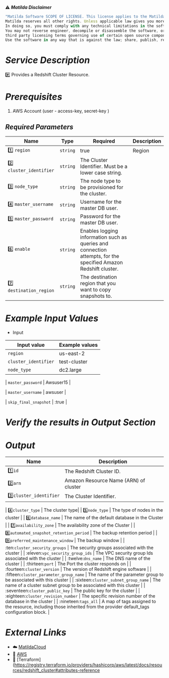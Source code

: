 :warning: ***Matilda Disclaimer***
```javascript
"Matilda Software SCOPE OF LICENSE. This license applies to the Matilda cloud product. The software is licensed, not sold. This agreement only gives you some rights to use the software. 
Matilda reserves all other rights. Unless applicable law gives you more rights despite this limitation, you may use the software only as expressly permitted in this agreement. 
In doing so, you must comply with any technical limitations in the software that only allow you to use it in certain ways. 
You may not reverse engineer, decompile or disassemble the software, or otherwise attempt to derive the source code for the software except and solely to the extent required by 
third party licensing terms governing use of certain open source components that may be included in the software; remove, minimize, block or modify any notices of Matilda or its suppliers in the software; 
Use the software in any way that is against the law; share, publish, rent or lease the software, or provide the software as a offering for others to use."
```

# *Service Description*
:hash: Provides a Redshift Cluster Resource.

# *Prerequisites*
1. AWS Account (user - access-key, secret-key )



## *Required Parameters*
| Name | Type | Required | Description |
| --- | --- | --- | --- |
|:one: `region` | `string` | true | Region |
|:two: `cluster_identifier` | `string` |The Cluster Identifier. Must be a lower case string.|
|:three: `node_type` | `string` |The node type to be provisioned for the cluster.|
|:four: `master_username` | `string` |Username for the master DB user.|
|:five: `master_password` | `string` |Password for the master DB user.|
|:six: `enable` | `string` |Enables logging information such as queries and connection attempts, for the specified Amazon Redshift cluster.|
|:seven: `destination_region` | `string` |The destination region that you want to copy snapshots to.|


# *Example Input Values*
* Input

| Input value                       | Example values                                                                           |
|-----------------------------------|------------------------------------------------------------------------------------------|
| `region`                          | us-east-2                                                                                | 
| `cluster_identifier`                            | test-cluster                                                                     |
| `node_type`     | dc2.large      |      

| `master_password`     | Awsuser15      |   

| `master_username`     | awsuser      |   

| `skip_final_snapshot`     | :true       |   

 

# *Verify the results in Output Section*
# *Output*
| Name | Description |
| ------------- | ------------- |
|  :one:`id` | The Redshift Cluster ID.|
|  :two:`arn` |Amazon Resource Name (ARN) of cluster |
|  :three:`cluster_identifier` | The Cluster Identifier. |

|  :four:`cluster_type` | The cluster type|
|  :five:`node_type` | The type of nodes in the cluster |
|  :six:`database_name` | The name of the default database in the Cluster |
|  :seven:`availability_zone` | The availability zone of the Cluster |
|  :eight:`automated_snapshot_retention_period` | The backup retention period |
|  :nine:`preferred_maintenance_window` | The backup window |
|  :ten:`cluster_security_groups` | The security groups associated with the cluster |
|  :eleven:`vpc_security_group_ids` | The VPC security group Ids associated with the cluster |
|  :twelve:`dns_name` | The DNS name of the cluster |
|  :thirteen:`port` | The Port the cluster responds on |
|  :fourteen:`cluster_version` | The version of Redshift engine software |
|  :fifteen:`cluster_parameter_group_name` | The name of the parameter group to be associated with this cluster |
|  :sixteen:`cluster_subnet_group_name` | The name of a cluster subnet group to be associated with this cluster |
|  :seventeen:`cluster_public_key` | The public key for the cluster |
|  :eighteen:`cluster_revision_number` | The specific revision number of the database in the cluster |
|  :nineteen:`tags_all` | A map of tags assigned to the resource, including those inherited from the provider default_tags configuration block. |








# *External Links*
* :cloud: [MatildaCloud](https://www.matildacloud.com/docs/ "Matildacloud")
* :link: [AWS](https://aws.amazon.com/console/)
* :link: [Terraform](https://registry.terraform.io/providers/hashicorp/aws/latest/docs/resources/redshift_cluster#attributes-reference

